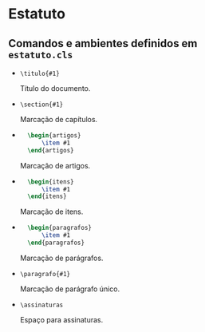 # Estatuto

## Comandos e ambientes definidos em `estatuto.cls`

- `\titulo{#1}`

	Título do documento.

- `\section{#1}`

	Marcação de capítulos.

- ```tex
	\begin{artigos}
		\item #1
	\end{artigos}
	```

	Marcação de artigos.

- ```tex
	\begin{itens}
		\item #1
	\end{itens}
	```

	Marcação de itens.

- ```tex
	\begin{paragrafos}
		\item #1
	\end{paragrafos}
	```

	Marcação de parágrafos.

- `\paragrafo{#1}`

	Marcação de parágrafo único.

- `\assinaturas`

	Espaço para assinaturas.
